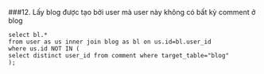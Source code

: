 ###12. Lấy blog được tạo bởi user mà user này không có bất kỳ comment ở blog
```mysql
select bl.*
from user as us inner join blog as bl on us.id=bl.user_id
where us.id NOT IN (
select distinct user_id from comment where target_table="blog"
);
```